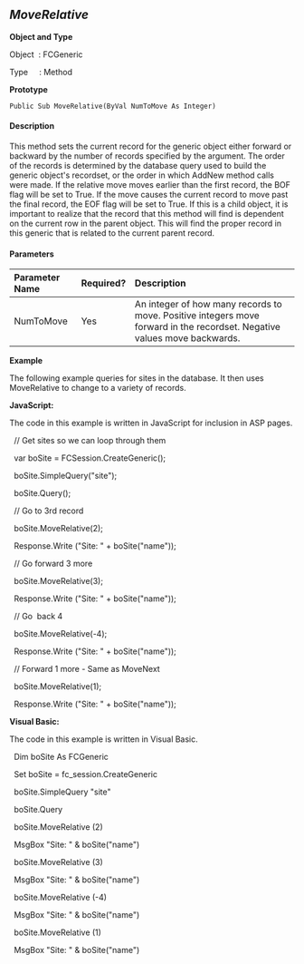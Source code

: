 _MoveRelative_
--------------

**Object and Type**

Object  : FCGeneric

Type     : Method

**Prototype**

```
Public Sub MoveRelative(ByVal NumToMove As Integer)
```

#### Description

This method sets the current record for the generic object either forward or backward by the number of records specified by the argument. The order of the records is determined by the database query used to build the generic object's recordset, or the order in which AddNew method calls were made. If the relative move moves earlier than the first record, the BOF flag will be set to True. If the move causes the current record to move past the final record, the EOF flag will be set to True. If this is a child object, it is important to realize that the record that this method will find is dependent on the current row in the parent object. This will find the proper record in this generic that is related to the current parent record.

#### Parameters

| Parameter Name | Required? | Description |
|:--- |:--- |:--- |
| NumToMove | Yes | An integer of how many records to move. Positive integers move forward in the recordset. Negative values move backwards. |

**Example**

The following example queries for sites in the database. It then uses MoveRelative to change to a variety of records.

**JavaScript:**

The code in this example is written in JavaScript for inclusion in ASP pages.

  // Get sites so we can loop through them

  var boSite = FCSession.CreateGeneric();

  boSite.SimpleQuery("site");

  boSite.Query();

  // Go to 3rd record

  boSite.MoveRelative(2);

  Response.Write ("Site: " + boSite("name"));  

  // Go forward 3 more 

  boSite.MoveRelative(3);

  Response.Write ("Site: " + boSite("name"));  

  // Go  back 4

  boSite.MoveRelative(-4);

  Response.Write ("Site: " + boSite("name"));  

  // Forward 1 more - Same as MoveNext

  boSite.MoveRelative(1);

  Response.Write ("Site: " + boSite("name"));  

**Visual Basic:**

The code in this example is written in Visual Basic.

  Dim boSite As FCGeneric

  Set boSite = fc_session.CreateGeneric

  boSite.SimpleQuery "site"

  boSite.Query

  boSite.MoveRelative (2)

  MsgBox "Site: " & boSite("name")

  boSite.MoveRelative (3)

  MsgBox "Site: " & boSite("name")

  boSite.MoveRelative (-4)

  MsgBox "Site: " & boSite("name")

  boSite.MoveRelative (1)

  MsgBox "Site: " & boSite("name")